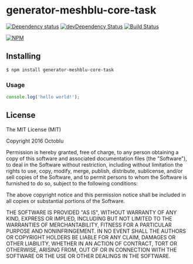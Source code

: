 # generator-meshblu-core-task

[![Dependency status](http://img.shields.io/david/octoblu/generator-meshblu-core-task.svg?style=flat)](https://david-dm.org/octoblu/generator-meshblu-core-task)
[![devDependency Status](http://img.shields.io/david/dev/octoblu/generator-meshblu-core-task.svg?style=flat)](https://david-dm.org/octoblu/generator-meshblu-core-task#info=devDependencies)
[![Build Status](http://img.shields.io/travis/octoblu/generator-meshblu-core-task.svg?style=flat&branch=master)](https://travis-ci.org/octoblu/generator-meshblu-core-task)

[![NPM](https://nodei.co/npm/generator-meshblu-core-task.svg?style=flat)](https://npmjs.org/package/generator-meshblu-core-task)

## Installing

```bash
$ npm install generator-meshblu-core-task
```

### Usage

```javascript
console.log('hello world!');
```

## License

The MIT License (MIT)

Copyright 2016 Octoblu

Permission is hereby granted, free of charge, to any person obtaining a copy
of this software and associated documentation files (the "Software"), to deal
in the Software without restriction, including without limitation the rights
to use, copy, modify, merge, publish, distribute, sublicense, and/or sell
copies of the Software, and to permit persons to whom the Software is
furnished to do so, subject to the following conditions:

The above copyright notice and this permission notice shall be included in all
copies or substantial portions of the Software.

THE SOFTWARE IS PROVIDED "AS IS", WITHOUT WARRANTY OF ANY KIND, EXPRESS OR
IMPLIED, INCLUDING BUT NOT LIMITED TO THE WARRANTIES OF MERCHANTABILITY,
FITNESS FOR A PARTICULAR PURPOSE AND NONINFRINGEMENT. IN NO EVENT SHALL THE
AUTHORS OR COPYRIGHT HOLDERS BE LIABLE FOR ANY CLAIM, DAMAGES OR OTHER
LIABILITY, WHETHER IN AN ACTION OF CONTRACT, TORT OR OTHERWISE, ARISING FROM,
OUT OF OR IN CONNECTION WITH THE SOFTWARE OR THE USE OR OTHER DEALINGS IN THE
SOFTWARE.
